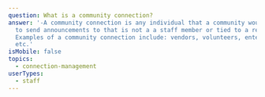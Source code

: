 ```yaml
---
question: What is a community connection?
answer: '-A community connection is any individual that a community would like
  to send announcements to that is not a a staff member or tied to a resident.
  Examples of a community connection include: vendors, volunteers, entertainers
  etc.'
isMobile: false
topics:
  - connection-management
userTypes:
  - staff
---
```


